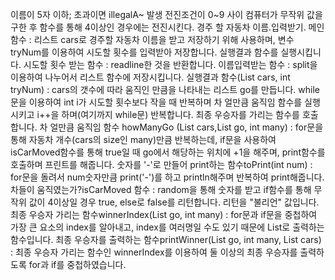 이름이 5자 이하; 초과이면 illegalA~ 발생
전진조건이 0~9 사이 컴퓨터가 무작위 값을 구한 후 함수를 통해 4이상인 경우에는 전진시킨다.
경주 할 자동차 이름.입력받기.
메인함수 : 리스트 cars로 경주할 자동차 이름을 받고 저장하기 위해 사용하며, 변수 tryNum를 이용하여 시도할 횟수를 입력받아 저장합니다. 실행결과 함수를 실행시킵니다.
시도할 횟수 받는 함수 : readline한 것을 반환합니다.
이름입력받는 함수 : split을 이용하여 나누어서 리스트 함수에 저장시킵니다.
실행결과 함수(List<String> cars, int tryNum) : cars의 갯수에 따라 움직인 만큼을 나타내는 리스트 go를 만듭니다. while문을 이용하여 int i가 시도할 횟수보다 작을 때 반복하며 차 얼만큼 움직임 함수를 실행시키고 i++을 하며(여기까지 while문) 반복합니다. 최종 우승자를 가리는 함수를 호출합니다.
차 얼만큼 움직임 함수 howManyGo (List<String> cars,List<Integer> go, int many) : for문을 통해 자동차 개수(cars의 size인 many)만큼 반복하는데, if문을 사용하여 isCarMoved함수를 통해 true일 때 go에서 해당하는 위치에 +1을 해주며, print함수를 호출하며 프린트를 해줍니다.
숫자를 '-'로 만들어 print하는 함수toPrint(int num) : for문을 돌려서 num숫자만큼  print('-')를 하고 println해주며 반복하여 print해줍니다.
차들이 움직였는가?isCarMoved 함수 : random을 통해 숫자를 받고 if함수를 통해 무작위 값이 4이상일 경우 true, else로 false를 리턴합니다.  리턴을 "불리언" 값입니다.
최종 우승자 가리는 함수winnerIndex(List<Integer> go, int many) : for문과 if문을 중첩하여 가장 큰 요소의 index를 알아내고, index를 여러명일 수도 있기 때문에 List로 출력하는 함수입니다.
최종 우승자를 출력하는 함수printWinner(List<Integer> go, int many, List<String> cars) : 최종 우승자 가리는 함수인 winnerIndex를 이용하여 둘 이상의 최종 우승자를 출력하도록 for과 if를 중첩하였습니다.